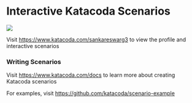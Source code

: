 # Interactive Katacoda Scenarios

[![](http://shields.katacoda.com/katacoda/sankareswarg3/count.svg)](https://www.katacoda.com/sankareswarg3 "Get your profile on Katacoda.com")

Visit https://www.katacoda.com/sankareswarg3 to view the profile and interactive scenarios

### Writing Scenarios
Visit https://www.katacoda.com/docs to learn more about creating Katacoda scenarios

For examples, visit https://github.com/katacoda/scenario-example
